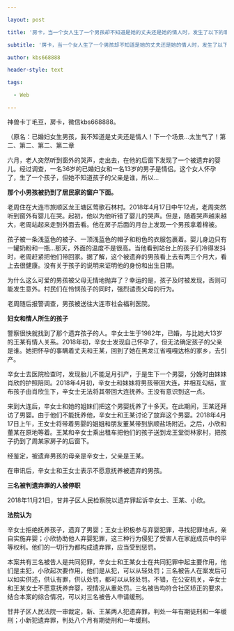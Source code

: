 ---
layout: post
title: '房卡，当一个女人生了一个男孩却不知道是她的丈夫还是她的情人时，发生了以下的事情。'
subtitle: '房卡，当一个女人生了一个男孩却不知道是她的丈夫还是她的情人时，发生了以下的事情。'
author: kbs668888
header-style: text
tags:
  - Web
---
神兽卡丁毛豆，房卡，微信kbs668888。

（原名：已婚妇女生男孩，我不知道是丈夫还是情人！下一个场景…太生气了！第二、第二、第二、第二章

六月，老人突然听到窗外的哭声，走出去，在他的后窗下发现了一个被遗弃的婴儿。经过调查，一名36岁的已婚妇女和一名13岁的男子是情侣。这个女人怀孕了，生了一个孩子，但她不知道孩子的父亲是谁，所以…

 **那个小男孩被扔到了居民家的窗户下面。**

老周住在大连市旅顺区龙王塘区莺歌石林村。2018年4月17日中午12点，老周突然听到窗外有婴儿在哭。起初，他以为他听错了婴儿的哭声。但是，随着哭声越来越大，老周站起来走到外面去看。他在房子后面的月台上发现一个男孩拿着棉被。

孩子被一条浅蓝色的被子、一顶浅蓝色的帽子和粉色的衣服包裹着。婴儿身边只有一罐奶粉和一瓶…那天，外面的温度不是很高。当他看到站台上的孩子们冷得发抖时，老周赶紧把他们带回家。据了解，这个被遗弃的男孩看上去有两三个月大，看上去很健康。没有关于孩子的说明来证明他的身份和出生日期。

为什么这么可爱的男孩被父母无情地抛弃了？幸运的是，孩子及时被发现，否则可能发生意外。村民们在怜悯孩子的同时，强烈谴责父母的行为。

老周随后报警调查，男孩被送往大连市社会福利医院。

 **妇女和情人所生的孩子**

警察很快就找到了那个遗弃孩子的人。辛女士生于1982年，已婚，与比她大13岁的王某有情人关系。2018年初，辛女士发现自己怀孕了，但无法确定孩子的父亲是谁。她把怀孕的事瞒着丈夫和王某，回到了她在黑龙江省嘎嘎达格的家乡，去引产。

辛女士去医院检查时，发现胎儿不能足月引产，于是生下一个男婴，分娩时由妹妹肖欣的护照陪同。2018年4月初，辛女士和妹妹将男孩带回大连，并相互勾结，宣布孩子由肖欣生下，辛女士无法将其带回大连抚养。王没有意识到这一点。

来到大连后，辛女士和她的姐妹们把这个男婴抚养了十多天。在此期间，王某还拜访了男婴。由于他们不能抚养他，辛女士和王某讨论了放弃这个男婴。2018年4月17日上午，王女士将带着男婴的姐姐和朋友董某带到旅顺盐场附近。之后，小欣和董某在原地等着。王某和辛女士乘出租车把他们的孩子送到龙王堂街林家村，把孩子扔到了周某家房子的后窗下。

经鉴定，被遗弃男孩的母亲是辛女士，父亲是王某。

在审讯后，辛女士和王女士表示不愿意抚养被遗弃的男孩。

 **三名被判遗弃罪的人被停职**

2018年11月21日，甘井子区人民检察院以遗弃罪起诉辛女士、王某、小欣。

 **法院认为**

辛女士拒绝抚养孩子，遗弃了男婴；王女士积极参与弃婴犯罪，寻找犯罪地点，亲自实施弃婴；小欣协助他人弃婴犯罪，这三种行为侵犯了受害人在家庭成员中的平等权利。他们的一切行为都构成遗弃罪，应当受到惩罚。

本案共有三名被告人是共同犯罪，辛女士和王某女士在共同犯罪中起主要作用，他们是主犯，小欣起次要作用，他们是从犯，可以从轻处罚；三名被告人在案发后可以如实供述，供认有罪，供认处罚，都可以从轻处罚。不错，在公安机关，辛女士和王某女士不愿意抚养弃婴，视情况从重处罚。三名被告均符合社区矫正的要求。结合本案的综合情况，可以对三名被告人申请缓刑。

甘井子区人民法院一审裁定，新、王某两人犯遗弃罪，判处一年有期徒刑和一年缓刑；小新犯遗弃罪，判处八个月有期徒刑和一年缓刑。

